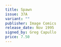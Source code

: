 ```yaml
---
title: Spawn
issue: 37A
variant: ""
publisher: Image Comics
release_date: Nov 1995
signed_by: Greg Capullo
price: 7.50
---
```

